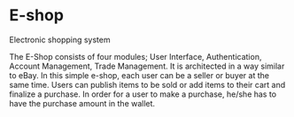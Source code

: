 # E-shop
Electronic shopping system

The E-Shop consists of four modules; User Interface, Authentication, Account Management, Trade Management.
It is architected in a way similar to eBay. In this simple e-shop, each user can be a seller or buyer at the same time. Users can publish items to be sold or add items to their cart and finalize a purchase. In order for a user to make a purchase, he/she has to
have the purchase amount in the wallet.

